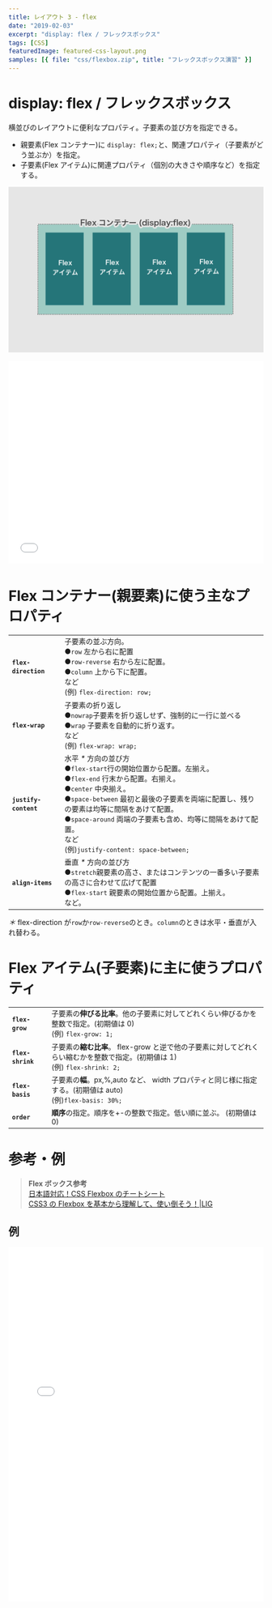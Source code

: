 ```yaml
---
title: レイアウト 3 - flex
date: "2019-02-03"
excerpt: "display: flex / フレックスボックス"
tags: [CSS]
featuredImage: featured-css-layout.png
samples: [{ file: "css/flexbox.zip", title: "フレックスボックス演習" }]
---
```


# display: flex / フレックスボックス

横並びのレイアウトに便利なプロパティ。子要素の並び方を指定できる。

- 親要素(Flex コンテナー)に `display: flex;`と、関連プロパティ（子要素がどう並ぶか）を指定。
- 子要素(Flex アイテム)に関連プロパティ（個別の大きさや順序など）を指定する。

![flex](./fig_c_08.png)

<iframe height="400" style="width: 100%;" scrolling="no" title="flexbox - 0" src="//codepen.io/RsakaiForEducation/embed/xJxdJX/?height=265&theme-id=dark&default-tab=css,result" frameborder="no" allowtransparency="true" allowfullscreen="true">
  See the Pen <a href='https://codepen.io/RsakaiForEducation/pen/xJxdJX/'>flexbox - 0</a> by R Sakai
  (<a href='https://codepen.io/RsakaiForEducation'>@RsakaiForEducation</a>) on <a href='https://codepen.io'>CodePen</a>.
</iframe>

# Flex コンテナー(親要素)に使う主なプロパティ

|                       |                                                                                                                                                                                                                                                                                                                                                     |
| :-------------------- | --------------------------------------------------------------------------------------------------------------------------------------------------------------------------------------------------------------------------------------------------------------------------------------------------------------------------------------------------- |
| **`flex-direction`**  | 子要素の並ぶ方向。<br>●`row` 左から右に配置<br>●`row-reverse` 右から左に配置。<br>●`column` 上から下に配置。 <br>など<br>(例) `flex-direction: row;`                                                                                                                                                                                                |
| **`flex-wrap`**       | 子要素の折り返し<br>●`nowrap`子要素を折り返しせず、強制的に一行に並べる<br>●`wrap` 子要素を自動的に折り返す。 <br>など<br>(例) `flex-wrap: wrap;`                                                                                                                                                                                                   |
| **`justify-content`** | 水平 _\*_ 方向の並び方 <br>●`flex-start`行の開始位置から配置。左揃え。<br>●`flex-end` 行末から配置。右揃え。<br>●`center` 中央揃え。　<br>●`space-between` 最初と最後の子要素を両端に配置し、残りの要素は均等に間隔をあけて配置。<br>●`space-around` 両端の子要素も含め、均等に間隔をあけて配置。 <br>など<br>(例)`justify-content: space-between;` |
| **`align-items`**     | 垂直 _\*_ 方向の並び方<br>●`stretch`親要素の高さ、またはコンテンツの一番多い子要素の高さに合わせて広げて配置<br>●`flex-start` 親要素の開始位置から配置。上揃え。<br>など。                                                                                                                                                                          |

_＊_ flex-direction が`row`か`row-reverse`のとき。`column`のときは水平・垂直が入れ替わる。

# Flex アイテム(子要素)に主に使うプロパティ

|                   |                                                                                                                               |
| :---------------- | ----------------------------------------------------------------------------------------------------------------------------- |
| **`flex-grow`**   | 子要素の**伸びる比率**。他の子要素に対してどれくらい伸びるかを整数で指定。(初期値は 0)<br>(例) `flex-grow: 1;`                |
| **`flex-shrink`** | 子要素の**縮む比率**。 flex-grow と逆で他の子要素に対してどれくらい縮むかを整数で指定。(初期値は 1)<br>(例) `flex-shrink: 2;` |
| **`flex-basis`**  | 子要素の**幅**。px,%,auto など、 width プロパティと同じ様に指定する。(初期値は auto)<br>(例)`flex-basis: 30%;`                |
| **`order`**       | **順序**の指定。順序を+-の整数で指定。低い順に並ぶ。 (初期値は 0)                                                             |

# 参考・例

> **Flex ボックス参考**  
> [日本語対応！CSS Flexbox のチートシート](https://www.webcreatorbox.com/tech/css-flexbox-cheat-sheet)  
> [CSS3 の Flexbox を基本から理解して、使い倒そう！|LIG](https://liginc.co.jp/web/html-css/css/21024)

## 例

<iframe height="700" style="width: 100%;" scrolling="no" title="flexbox - example" src="//codepen.io/RsakaiForEducation/embed/RBwZGG/?height=265&theme-id=dark&default-tab=css,result" frameborder="no" allowtransparency="true" allowfullscreen="true">
  See the Pen <a href='https://codepen.io/RsakaiForEducation/pen/RBwZGG/'>flexbox - example</a> by R Sakai
  (<a href='https://codepen.io/RsakaiForEducation'>@RsakaiForEducation</a>) on <a href='https://codepen.io'>CodePen</a>.
</iframe>
